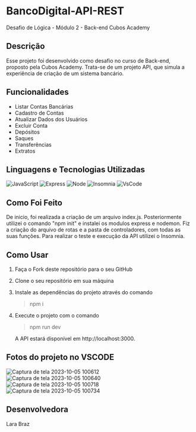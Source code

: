 # BancoDigital-API-REST
Desafio de Lógica - Módulo 2 - Back-end Cubos Academy

## Descrição
Esse projeto foi desenvolvido como desafio no curso de Back-end, proposto pela Cubos Academy. Trata-se de um projeto API, que simula a experiência de criação de um sistema bancário.

## Funcionalidades
- Listar Contas Bancárias
- Cadastro de Contas
- Atualizar Dados dos Usuários
- Excluir Conta
- Depósitos
- Saques
- Transferências
- Extratos

## Linguagens e Tecnologias Utilizadas
![JavaScript](https://img.shields.io/badge/JavaScript-323330?style=for-the-badge&logo=javascript&logoColor=F7DF1E)
![Express](https://img.shields.io/badge/Express%20js-000000?style=for-the-badge&logo=express&logoColor=white)
![Node](https://img.shields.io/badge/Node%20js-339933?style=for-the-badge&logo=nodedotjs&logoColor=white)
![Insomnia](https://img.shields.io/badge/Insomnia-5849be?style=for-the-badge&logo=Insomnia&logoColor=white)
![VsCode](https://img.shields.io/badge/VSCode-0078D4?style=for-the-badge&logo=visual%20studio%20code&logoColor=white)

## Como Foi Feito
De inicio, foi realizada a criação de um arquivo index.js. Posteriormente utilizei o comando "npm init" e instalei os modulos express e nodemon. Fiz a criação do arquivo de rotas e a pasta de controladores, com todas as suas funções. Para realizar o teste e execução da API utilizei o Insomnia.

## Como Usar
1. Faça o Fork deste repositório para o seu GitHub
2. Clone o seu repositório em sua máquina
3. Instale as dependências do projeto através do comando
   > npm i
4. Execute o projeto com o comando
   > npm run dev

   A API estará disponível em http://localhost:3000.

## Fotos do projeto no VSCODE
![Captura de tela 2023-10-05 100612](https://github.com/laranbraz/BancoDigital-API-REST/assets/141438738/8622476b-f9b9-4c63-b556-7b21c3de556b)
![Captura de tela 2023-10-05 100640](https://github.com/laranbraz/BancoDigital-API-REST/assets/141438738/c9190915-6769-4957-9db9-0387fc4640a7)
![Captura de tela 2023-10-05 100718](https://github.com/laranbraz/BancoDigital-API-REST/assets/141438738/a0615c14-c0c2-4268-88e7-74b1f9112bcd)
![Captura de tela 2023-10-05 100734](https://github.com/laranbraz/BancoDigital-API-REST/assets/141438738/b4be883c-4bc6-4de3-a3b7-74360b112d75)

## Desenvolvedora
Lara Braz



